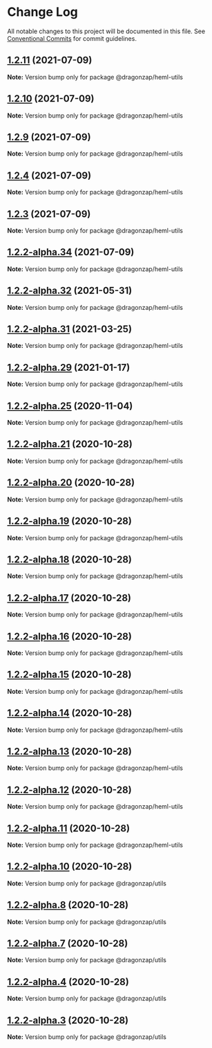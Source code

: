 # Change Log

All notable changes to this project will be documented in this file.
See [Conventional Commits](https://conventionalcommits.org) for commit guidelines.

## [1.2.11](https://github.com/dragonzap/heml/compare/v1.2.10...v1.2.11) (2021-07-09)

**Note:** Version bump only for package @dragonzap/heml-utils





## [1.2.10](https://github.com/dragonzap/heml/compare/v1.2.9...v1.2.10) (2021-07-09)

**Note:** Version bump only for package @dragonzap/heml-utils





## [1.2.9](https://github.com/dragonzap/heml/compare/v1.2.8...v1.2.9) (2021-07-09)

**Note:** Version bump only for package @dragonzap/heml-utils





## [1.2.4](https://github.com/dragonzap/heml/compare/v1.2.3...v1.2.4) (2021-07-09)

**Note:** Version bump only for package @dragonzap/heml-utils





## [1.2.3](https://github.com/dragonzap/heml/compare/v1.2.2-alpha.35...v1.2.3) (2021-07-09)

**Note:** Version bump only for package @dragonzap/heml-utils





## [1.2.2-alpha.34](https://github.com/dragonzap/heml/compare/v1.2.2-alpha.33...v1.2.2-alpha.34) (2021-07-09)

**Note:** Version bump only for package @dragonzap/heml-utils





## [1.2.2-alpha.32](https://github.com/dragonzap/heml/compare/v1.2.2-alpha.31...v1.2.2-alpha.32) (2021-05-31)

**Note:** Version bump only for package @dragonzap/heml-utils





## [1.2.2-alpha.31](https://github.com/dragonzap/heml/compare/v1.2.2-alpha.30...v1.2.2-alpha.31) (2021-03-25)

**Note:** Version bump only for package @dragonzap/heml-utils





## [1.2.2-alpha.29](https://github.com/dragonzap/heml/compare/v1.2.2-alpha.28...v1.2.2-alpha.29) (2021-01-17)

**Note:** Version bump only for package @dragonzap/heml-utils





## [1.2.2-alpha.25](https://github.com/dragonzap/heml/compare/v1.2.2-alpha.24...v1.2.2-alpha.25) (2020-11-04)

**Note:** Version bump only for package @dragonzap/heml-utils





## [1.2.2-alpha.21](https://github.com/dragonzap/heml/compare/v1.2.2-alpha.20...v1.2.2-alpha.21) (2020-10-28)

**Note:** Version bump only for package @dragonzap/heml-utils





## [1.2.2-alpha.20](https://github.com/dragonzap/heml/compare/v1.2.2-alpha.19...v1.2.2-alpha.20) (2020-10-28)

**Note:** Version bump only for package @dragonzap/heml-utils





## [1.2.2-alpha.19](https://github.com/dragonzap/heml/compare/v1.2.2-alpha.18...v1.2.2-alpha.19) (2020-10-28)

**Note:** Version bump only for package @dragonzap/heml-utils





## [1.2.2-alpha.18](https://github.com/dragonzap/heml/compare/v1.2.2-alpha.17...v1.2.2-alpha.18) (2020-10-28)

**Note:** Version bump only for package @dragonzap/heml-utils





## [1.2.2-alpha.17](https://github.com/dragonzap/heml/compare/v1.2.2-alpha.16...v1.2.2-alpha.17) (2020-10-28)

**Note:** Version bump only for package @dragonzap/heml-utils





## [1.2.2-alpha.16](https://github.com/dragonzap/heml/compare/v1.2.2-alpha.15...v1.2.2-alpha.16) (2020-10-28)

**Note:** Version bump only for package @dragonzap/heml-utils





## [1.2.2-alpha.15](https://github.com/dragonzap/heml/compare/v1.2.2-alpha.14...v1.2.2-alpha.15) (2020-10-28)

**Note:** Version bump only for package @dragonzap/heml-utils





## [1.2.2-alpha.14](https://github.com/dragonzap/heml/compare/v1.2.2-alpha.13...v1.2.2-alpha.14) (2020-10-28)

**Note:** Version bump only for package @dragonzap/heml-utils





## [1.2.2-alpha.13](https://github.com/dragonzap/heml/compare/v1.2.2-alpha.12...v1.2.2-alpha.13) (2020-10-28)

**Note:** Version bump only for package @dragonzap/heml-utils





## [1.2.2-alpha.12](https://github.com/dragonzap/heml/compare/v1.2.2-alpha.11...v1.2.2-alpha.12) (2020-10-28)

**Note:** Version bump only for package @dragonzap/heml-utils





## [1.2.2-alpha.11](https://github.com/dragonzap/heml/compare/v1.2.2-alpha.10...v1.2.2-alpha.11) (2020-10-28)

**Note:** Version bump only for package @dragonzap/heml-utils





## [1.2.2-alpha.10](https://github.com/dragonzap/heml/compare/v1.2.2-alpha.9...v1.2.2-alpha.10) (2020-10-28)

**Note:** Version bump only for package @dragonzap/utils





## [1.2.2-alpha.8](https://github.com/dragonzap/heml/compare/v1.2.2-alpha.7...v1.2.2-alpha.8) (2020-10-28)

**Note:** Version bump only for package @dragonzap/utils

## [1.2.2-alpha.7](https://github.com/dragonzap/heml/compare/v1.2.2-alpha.6...v1.2.2-alpha.7) (2020-10-28)

**Note:** Version bump only for package @dragonzap/utils

## [1.2.2-alpha.4](https://github.com/dragonzap/heml/compare/v1.2.2-alpha.3...v1.2.2-alpha.4) (2020-10-28)

**Note:** Version bump only for package @dragonzap/utils

## [1.2.2-alpha.3](https://github.com/dragonzap/heml/compare/v1.2.2-alpha.2...v1.2.2-alpha.3) (2020-10-28)

**Note:** Version bump only for package @dragonzap/utils
